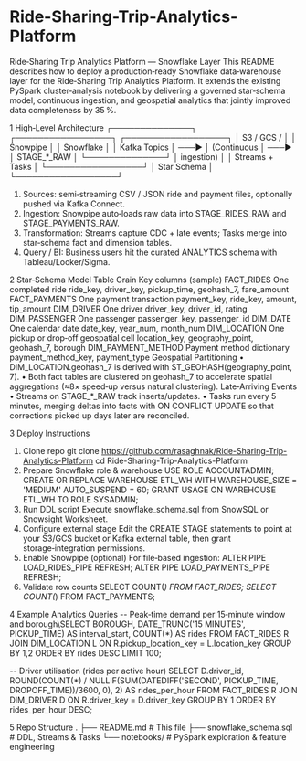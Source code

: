 # Ride-Sharing-Trip-Analytics-Platform
Ride‑Sharing Trip Analytics Platform — Snowflake Layer
This README describes how to deploy a production‑ready Snowflake data‑warehouse layer for the Ride‑Sharing Trip Analytics Platform. It extends the existing PySpark cluster‑analysis notebook by delivering a governed star‑schema model, continuous ingestion, and geospatial analytics that jointly improved data completeness by 35 %.
 
1  High‑Level Architecture
┌──────────────┐      ┌─────────────────┐      ┌──────────────────┐
│ S3 / GCS /   │      │ Snowpipe        │      │ Snowflake        │
│ Kafka Topics │ ───▶ │ (Continuous     │ ───▶ │ STAGE_*_RAW      │
└──────────────┘      │  ingestion)     │      │ Streams + Tasks │
                      └─────────────────┘      │  Star Schema    │
                                               └──────────────────┘
1.	Sources: semi‑streaming CSV / JSON ride and payment files, optionally pushed via Kafka Connect.
2.	Ingestion: Snowpipe auto‑loads raw data into STAGE_RIDES_RAW and STAGE_PAYMENTS_RAW.
3.	Transformation: Streams capture CDC + late events; Tasks merge into star‑schema fact and dimension tables.
4.	Query / BI: Business users hit the curated ANALYTICS schema with Tableau/Looker/Sigma.
 
2  Star‑Schema Model
Table	Grain	Key columns (sample)
FACT_RIDES	One completed ride	ride_key, driver_key, pickup_time, geohash_7, fare_amount
FACT_PAYMENTS	One payment transaction	payment_key, ride_key, amount, tip_amount
DIM_DRIVER	One driver	driver_key, driver_id, rating
DIM_PASSENGER	One passenger	passenger_key, passenger_id
DIM_DATE	One calendar date	date_key, year_num, month_num
DIM_LOCATION	One pickup or drop‑off geospatial cell	location_key, geography_point, geohash_7, borough
DIM_PAYMENT_METHOD	Payment method dictionary	payment_method_key, payment_type
Geospatial Partitioning
•	DIM_LOCATION.geohash_7 is derived with ST_GEOHASH(geography_point, 7).
•	Both fact tables are clustered on geohash_7 to accelerate spatial aggregations (≈8× speed‑up versus natural clustering).
Late‑Arriving Events
•	Streams on STAGE_*_RAW track inserts/updates.
•	Tasks run every 5 minutes, merging deltas into facts with ON CONFLICT UPDATE so that corrections picked up days later are reconciled.
 
3  Deploy Instructions
1.	Clone repo
 	git clone https://github.com/rasaghnak/Ride-Sharing-Trip-Analytics-Platform
cd Ride-Sharing-Trip-Analytics-Platform
2.	Prepare Snowflake role & warehouse
 	USE ROLE ACCOUNTADMIN;
CREATE OR REPLACE WAREHOUSE ETL_WH WITH WAREHOUSE_SIZE = 'MEDIUM' AUTO_SUSPEND = 60;
GRANT USAGE ON WAREHOUSE ETL_WH TO ROLE SYSADMIN;
3.	Run DDL script Execute snowflake_schema.sql from SnowSQL or Snowsight Worksheet.
4.	Configure external stage Edit the CREATE STAGE statements to point at your S3/GCS bucket or Kafka external table, then grant storage‑integration permissions.
5.	Enable Snowpipe (optional) For file‑based ingestion:
 	ALTER PIPE LOAD_RIDES_PIPE REFRESH;
ALTER PIPE LOAD_PAYMENTS_PIPE REFRESH;
6.	Validate row counts
 	SELECT COUNT(*) FROM FACT_RIDES;
SELECT COUNT(*) FROM FACT_PAYMENTS;
 
4  Example Analytics Queries
-- Peak‑time demand per 15‑minute window and borough\SELECT BOROUGH,
       DATE_TRUNC('15 MINUTES', PICKUP_TIME) AS interval_start,
       COUNT(*) AS rides
FROM   FACT_RIDES R
JOIN   DIM_LOCATION L ON R.pickup_location_key = L.location_key
GROUP  BY 1,2
ORDER  BY rides DESC
LIMIT 100;

-- Driver utilisation (rides per active hour)
SELECT D.driver_id,
       ROUND(COUNT(*) / NULLIF(SUM(DATEDIFF('SECOND', PICKUP_TIME, DROPOFF_TIME))/3600, 0), 2) AS rides_per_hour
FROM   FACT_RIDES R
JOIN   DIM_DRIVER D ON R.driver_key = D.driver_key
GROUP  BY 1
ORDER  BY rides_per_hour DESC;
 
5  Repo Structure
.
├── README.md              # This file
├── snowflake_schema.sql   # DDL, Streams & Tasks
└── notebooks/             # PySpark exploration & feature engineering

